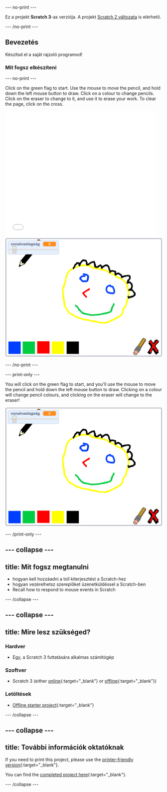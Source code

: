 \--- no-print \---

Ez a projekt **Scratch 3**-as verziója. A projekt [Scratch 2 változata](https://projects.raspberrypi.org/en/projects/paint-box-scratch2) is elérhető.

\--- /no-print \---

## Bevezetés

Készítsd el a saját rajzoló programod!

### Mit fogsz elkészíteni

\--- no-print \---

Click on the green flag to start. Use the mouse to move the pencil, and hold down the left mouse button to draw. Click on a colour to change pencils. Click on the eraser to change to it, and use it to erase your work. To clear the page, click on the cross.

<div class="scratch-preview">
  <iframe allowtransparency="true" width="485" height="402" src="//scratch.mit.edu/projects/embed/267243161/?autostart=false" frameborder="0" scrolling="no"></iframe>
  <img src="images/showcase.png">
</div>

\--- /no-print \---

\--- print-only \---

You will click on the green flag to start, and you'll use the mouse to move the pencil and hold down the left mouse button to draw. Clicking on a colour will change pencil colours, and clicking on the eraser will change to the eraser!

![showcase](images/showcase.png)

\--- /print-only \---

## \--- collapse \---

## title: Mit fogsz megtanulni

+ hogyan kell hozzáadni a toll kiterjesztést a Scratch-hez
+ hogyan vezérelhetsz szereplőket üzenetküldéssel a Scratch-ben
+ Recall how to respond to mouse events in Scratch

\--- /collapse \---

## \--- collapse \---

## title: Mire lesz szükséged?

### Hardver

+ Egy, a Scratch 3 futtatására alkalmas számítógép

### Szoftver

+ Scratch 3 (either [online](https://rpf.io/scratchon){:target="_blank"} or [offline](https://rpf.io/scratchoff){:target="_blank"})

### Letöltések

+ [Offline starter project](https://rpf.io/p/en/paint-box-go){:target="_blank"}

\--- /collapse \---

## \--- collapse \---

## title: További információk oktatóknak

If you need to print this project, please use the [printer-friendly version](https://projects.raspberrypi.org/en/projects/paint-box/print){:target="_blank"}.

You can find the [completed project here](https://rpf.io/p/en/paint-box-get){:target="_blank"}.

\--- /collapse \---